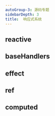 ```yaml
---
autoGroup-3: 源码专题
sidebarDepth: 3
title:  响应式系统
---
```


## reactive


## baseHandlers


## effect


## ref


## computed